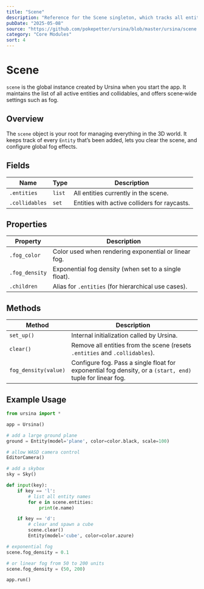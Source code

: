 ```yaml
---
title: "Scene"
description: "Reference for the Scene singleton, which tracks all entities, handles scene‐wide fog and provides methods to clear or reset the scene."
pubDate: "2025-05-08"
source: "https://github.com/pokepetter/ursina/blob/master/ursina/scene.py"
category: "Core Modules"
sort: 4
---
```


# Scene

`scene` is the global instance created by Ursina when you start the app. It maintains the list of all active entities and collidables, and offers scene‑wide settings such as fog.

## Overview

The `scene` object is your root for managing everything in the 3D world. It keeps track of every `Entity` that’s been added, lets you clear the scene, and configure global fog effects.

## Fields

| Name             | Type       | Description                                         |
|------------------|------------|-----------------------------------------------------|
| `.entities`      | `list`     | All entities currently in the scene.                |
| `.collidables`   | `set`      | Entities with active colliders for raycasts.        |

## Properties

| Property         | Description                                              |
|------------------|----------------------------------------------------------|
| `.fog_color`     | Color used when rendering exponential or linear fog.     |
| `.fog_density`   | Exponential fog density (when set to a single float).    |
| `.children`      | Alias for `.entities` (for hierarchical use cases).      |

## Methods

| Method                       | Description                                                                        |
|------------------------------|------------------------------------------------------------------------------------|
| `set_up()`                   | Internal initialization called by Ursina.                                          |
| `clear()`                    | Remove all entities from the scene (resets `.entities` and `.collidables`).        |
| `fog_density(value)`         | Configure fog. Pass a single float for exponential fog density, or a `(start, end)` tuple for linear fog. |

## Example Usage

```python
from ursina import *

app = Ursina()

# add a large ground plane
ground = Entity(model='plane', color=color.black, scale=100)

# allow WASD camera control
EditorCamera()

# add a skybox
sky = Sky()

def input(key):
    if key == 'l':
        # list all entity names
        for e in scene.entities:
            print(e.name)

    if key == 'd':
        # clear and spawn a cube
        scene.clear()
        Entity(model='cube', color=color.azure)

# exponential fog
scene.fog_density = 0.1

# or linear fog from 50 to 200 units
scene.fog_density = (50, 200)

app.run()
